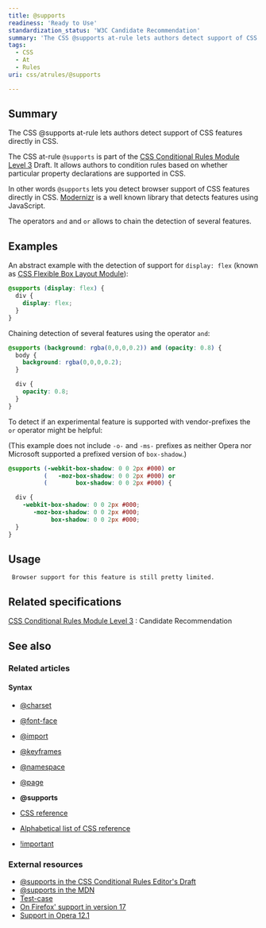 ```yaml
---
title: @supports
readiness: 'Ready to Use'
standardization_status: 'W3C Candidate Recommendation'
summary: 'The CSS @supports at-rule lets authors detect support of CSS features directly in CSS.'
tags:
  - CSS
  - At
  - Rules
uri: css/atrules/@supports

---
```

## Summary

The CSS @supports at-rule lets authors detect support of CSS features directly in CSS.

 The CSS at-rule `@supports` is part of the [CSS Conditional Rules Module Level 3](http://dev.w3.org/csswg/css3-conditional/) Draft. It allows authors to condition rules based on whether particular property declarations are supported in CSS.

In other words `@supports` lets you detect browser support of CSS features directly in CSS. [Modernizr](http://modernizr.com/) is a well known library that detects features using JavaScript.

The operators `and` and `or` allows to chain the detection of several features.

## Examples

An abstract example with the detection of support for `display: flex` (known as [CSS Flexible Box Layout Module](http://www.w3.org/TR/css3-flexbox/)):

``` css
@supports (display: flex) {
  div {
    display: flex;
  }
}
```

Chaining detection of several features using the operator `and`:

``` css
@supports (background: rgba(0,0,0,0.2)) and (opacity: 0.8) {
  body {
    background: rgba(0,0,0,0.2);
  }

  div {
    opacity: 0.8;
  }
}
```

To detect if an experimental feature is supported with vendor-prefixes the `or` operator might be helpful:

(This example does not include `-o-` and `-ms-` prefixes as neither Opera nor Microsoft supported a prefixed version of `box-shadow`.)

``` css
@supports (-webkit-box-shadow: 0 0 2px #000) or
          (   -moz-box-shadow: 0 0 2px #000) or
          (        box-shadow: 0 0 2px #000) {

  div {
    -webkit-box-shadow: 0 0 2px #000;
       -moz-box-shadow: 0 0 2px #000;
            box-shadow: 0 0 2px #000;
  }
}
```

## Usage

     Browser support for this feature is still pretty limited.

## Related specifications

[CSS Conditional Rules Module Level 3](http://www.w3.org/TR/css3-conditional/)
:   Candidate Recommendation

## See also

### Related articles

#### Syntax

-   [@charset](/css/atrules/@charset)

-   [@font-face](/css/atrules/@font-face)

-   [@import](/css/atrules/@import)

-   [@keyframes](/css/atrules/@keyframes)

-   [@namespace](/css/atrules/@namespace)

-   [@page](/css/atrules/@page)

-   **@supports**

-   [CSS reference](/css/reference)

-   [Alphabetical list of CSS reference](/css/reference/alphabetical)

-   [!important](/css/syntax/!important)

### External resources

-   [@supports in the CSS Conditional Rules Editor's Draft](http://dev.w3.org/csswg/css3-conditional/#at-supports)
-   [@supports in the MDN](https://developer.mozilla.org/en-US/docs/CSS/@supports)
-   [Test-case](http://dabblet.com/gist/3895764)
-   [On Firefox' support in version 17](http://mcc.id.au/blog/2012/08/supports)
-   [Support in Opera 12.1](http://my.opera.com/desktopteam/blog/2012/10/09/flexbox-and-supports)
